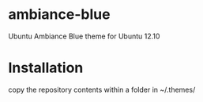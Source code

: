 ambiance-blue
=============

Ubuntu Ambiance Blue theme for Ubuntu 12.10


Installation
=

copy the repository contents within a folder in ~/.themes/

